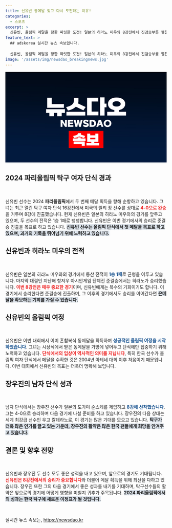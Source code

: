 ```yaml
---
title: 신유빈 동메달 잊고 다시 도전하는 이유!
categories:
  - 스포츠
excerpt: >
  신유빈, 올림픽 메달을 향한 짜릿한 도전! 일본의 히라노 미우와 8강전에서 진검승부를 펼친다. 20년 만의 한국 여자 단식 메달 기록은 가능할까? 지금 바로 확인해 보세요!
feature_text: >
  ## adskorea 실시간 뉴스 속보입니다.

  신유빈, 올림픽 메달을 향한 짜릿한 도전! 일본의 히라노 미우와 8강전에서 진검승부를 펼친다. 20년 만의 한국 여자 단식 메달 기록은 가능할까? 지금 바로 확인해 보세요!
image: '/assets/img/newsdao_breakingnews.jpg'
---
```


<p><img src="/assets/img/newsdao_breakingnews.jpg" alt="adskorea 속보" /></p>

<h2 data-ke-size="size26">2024 파리올림픽 탁구 여자 단식 경과</h2>

<p data-ke-size="size16">&nbsp;</p>

<p>신유빈 선수는 2024 <b>파리올림픽</b>에서 두 번째 메달 획득을 향해 순항하고 있습니다. 그녀는 최근 열린 탁구 여자 단식 16강전에서 미국의 릴리 장 선수를 상대로 <b><span style="color: #ee2323;">4-0으로 완승</span></b>을 거두며 8강에 진출했습니다. 현재 신유빈은 일본의 히라노 미우와의 경기를 앞두고 있으며, 두 선수의 전적은 1승 1패로 팽팽합니다. 신유빈은 이번 경기에서의 승리로 준결승 진출을 목표로 하고 있습니다. <b><span style="background-color: #21538527;">신유빈 선수는 올림픽 단식에서 첫 메달을 목표로 하고 있으며, 과거의 기록을 뛰어넘기 위해 노력하고 있습니다.</span></b></p>

<h2 data-ke-size="size26">신유빈과 히라노 미우의 전적</h2>

<p data-ke-size="size16">&nbsp;</p>

<p>신유빈은 일본의 히라노 미우와의 경기에서 통산 전적이 <b><span style="color: #1a5490;">1승 1패</span></b>로 균형을 이루고 있습니다. 마지막 대결인 지난해 항저우 아시안게임 단체전 준결승에서는 히라노가 승리했습니다. <b><span style="color: #ee2323;">이번 8강전은 매우 중요한 경기</span></b>이며, 신유빈에게는 복수의 기회이기도 합니다. 이 경기에서 승리한다면 준결승에 진출하며, 그 이후의 경기에서도 승리를 이어간다면 <b><span style="background-color: #21538527;">은메달을 확보하는 기회를 가질 수 있습니다.</span></b></p>

<h2 data-ke-size="size26">신유빈의 올림픽 여정</h2>

<p data-ke-size="size16">&nbsp;</p>

<p>신유빈은 이번 대회에서 이미 혼합복식 동메달을 획득하며 <b><span style="color: #1a5490;">성공적인 올림픽 여정을 시작하였습니다</span></b>. 그녀는 시상식에서 받은 동메달을 가방에 넣어두고 단식에만 집중하기 위해 노력하고 있습니다. <b><span style="color: #ee2323;">단식에서의 입상이 역사적인 의미를 지닙니다</span></b>, 특히 한국 선수가 올림픽 여자 단식에서 메달을 수확한 것은 2004년 아테네 대회 이후 처음이기 때문입니다. 이번 대회에서 신유빈의 목표는 더욱더 명확해 보입니다.</p>

<h2 data-ke-size="size26">장우진의 남자 단식 성과</h2>

<p data-ke-size="size16">&nbsp;</p>

<p>남자 단식에서는 장우진 선수가 일본의 도가미 순스케를 제압하고 <b><span style="color: #1a5490;">8강에 선착했습니다</span></b>. 그는 4-0으로 승리하며 다음 경기에 나설 준비를 하고 있습니다. 장우진의 다음 상대는 세계 최강급 선수인 우고 칼데라노로, 이 경기는 많은 기대를 모으고 있습니다. <b><span style="background-color: #21538527;">탁구가 더욱 많은 인기를 끌고 있는 가운데, 장우진의 활약은 많은 한국 팬들에게 희망을 안겨주고 있습니다.</span></b></p>

<h2 data-ke-size="size26">결론 및 향후 전망</h2>

<p data-ke-size="size16">&nbsp;</p>

<p>신유빈과 장우진 두 선수 모두 좋은 성적을 내고 있으며, 앞으로의 경기도 기대됩니다. <b><span style="color: #ee2323;">신유빈은 8강전에서의 승리가 중요합니다</span></b>와 더불어 메달 획득을 위해 최선을 다하고 있습니다. 장우진 또한 그의 다음 경기에서 좋은 성과를 내기를 기대하며, 탁구선수들의 활약은 앞으로의 경기에 어떻게 영향을 미칠지 귀추가 주목됩니다. <b><span style="background-color: #21538527;">2024 파리올림픽에서의 성과는 한국 탁구에 새로운 이정표가 될 것입니다.</span></b>  </p>

<p data-ke-size="size16">&nbsp;</p>
실시간 뉴스 속보는, <a href="https://newsdao.kr" rel="dofollow">https://newsdao.kr</a>


